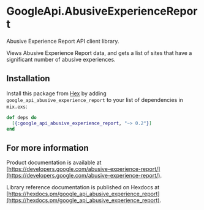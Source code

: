 # GoogleApi.AbusiveExperienceReport

Abusive Experience Report API client library.

Views Abusive Experience Report data, and gets a list of sites that have a significant number of abusive experiences.

## Installation

Install this package from [Hex](https://hex.pm) by adding
`google_api_abusive_experience_report` to your list of dependencies in `mix.exs`:

```elixir
def deps do
  [{:google_api_abusive_experience_report, "~> 0.2"}]
end
```

## For more information

Product documentation is available at [https://developers.google.com/abusive-experience-report/](https://developers.google.com/abusive-experience-report/).

Library reference documentation is published on Hexdocs at
[https://hexdocs.pm/google_api_abusive_experience_report](https://hexdocs.pm/google_api_abusive_experience_report).
